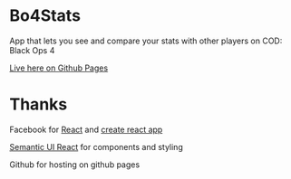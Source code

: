 # Bo4Stats

App that lets you see and compare your stats with other players on COD: Black Ops 4

[Live here on Github Pages](https://poke1650.github.io/bo4stats)

# Thanks 

Facebook for [React](https://reactjs.org/) and [create react app](https://github.com/facebook/create-react-app)

[Semantic UI React](https://react.semantic-ui.com/) for components and styling

Github for hosting on github pages
